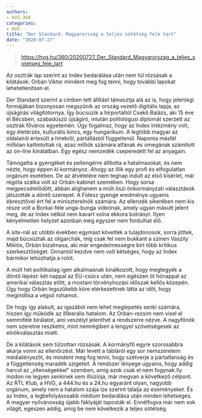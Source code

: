 ```yaml
---
authors:
- HVG.360
categories:
- HVG
title: "Der Standard: Magyarország a teljes sötétség felé tart"
date: "2020-07-27"
---
```


> https://hvg.hu/360/20200727_Der_Standard_Magyarorszag_a_teljes_sotetseg_fele_tart

Az osztrák lap szerint az Index bedarálása után nem túl rózsásak a kilátások: Orbán Viktor mindent meg fog tenni, hogy további lapokat lehetetlenítsen el.

Der Standard szerint a címben tett állítást támasztja alá az is, hogy jelenlegi formájában bizonyosan megszűnik az ország vezető digitális lapja, az újságírás világítótornya. Így búcsúzik a hírportáltól Csekő Balázs, aki 15 éve él Bécsben, szabadúszó újságíró, miután politológusi diplomát szerzett az osztrák főváros egyetemén. Úgy fogalmaz, hogy az Index intézmény volt, egy életérzés, kulturális kincs, egy hungarikum. A legtöbb magyar az oldalairól értesült a hírekről, pártállástól függetlenül. Naponta másfél millióan kattintottak rá, azaz milliók számára alfának és omegának számított az on-line kínálatban. Egy egész nemzedék cseperedett fel az anyagain.

Támogatta a gyengéket és pellengérre állította a hatalmasokat, és nem nézte, hogy éppen ki kormányoz. Ahogy az illik egy profi és elfogulatlan orgánum esetében. De az átvételére nem tegnap indult az első kísérlet, már régóta szálka volt az Orbán-kabinet szemében. Hogy sorsa megpecsételődött, abban alighanem a múlt őszi önkormányzati választások játszották a döntő szerepet. A Fidesz gyenge eredménye ugyanis ébresztővel ért fel a miniszterelnök számára. Az ellenzék sikerében nem kis része volt a Borkai-féle unga-bunga videónak, amely ugyan másutt jelent meg, de az Index nélkül nem kavart volna ekkora botrányt. Ilyen kényelmetlen helyzet azonban még egyszer nem fordulhat elő.

A site-nál az utóbbi években egymást követték a tulajdonosok, sorra jöttek, majd búcsúztak az oligarchák, míg csak fel nem bukkant a színen Vaszily Miklós, Orbán bizalmasa, aki már engedelmességre bírt több kritikus szerkesztőséget. Onnantól kezdve nem volt kétséges, hogy az Index bármikor lehúzhatja a rolót.  

A múlt hét politikailag igen alkalmasnak kínálkozott, hogy megtegyék a döntő lépést: két nappal az EU-csúcs után, nem egészen öt hónappal az amerikai választás előtt, a mostani törvényhozási időszak kellős közepén. Úgy hogy Orbán legszűkebb köre elérkezettnek látta az időt, hogy megindítsa a végső rohamot.

De hogy így alakult, az igazából nem lehet meglepetés senki számára, hiszen így működik az illiberális hatalom. Az Orbán-rezsim nem visel el semmiféle bírálatot, ami veszélyt jelenthet a rendszerre nézve. A nagyfőnök nem szeretne reszketni, mint nemrégiben a lengyel szövetségesek az elnökválasztás miatt.

De a kilátások sem túlzottan rózsásak. A kormányfő egyre szorosabbra akarja vonni az ellenőrzést. Már levett a tábláról egy sor nemszeretem médiatényezőt, és mindent meg fog tenni, hogy szétverje a pártatlanság és a függetlenség maradék szigeteit. A rendszer lényege ugyanis, hogy addig harcol az „ellenségekkel” szemben, amíg azok csak el nem fogynak.Ily módon ne legyen senkinek sem illúziója, már megvan a következő célpont. Az RTL Klub, a HVG, a 444.hu és a 24.hu egyaránt olyan, nagyobb orgánum, amely nem a hatalom szája íze szerint tálalja az eseményeket. És az Index, a legbefolyásosabb médium bedarálása után minden lehetséges. A magyar nyilvánosság újabb fáklyáját taposták el. Ennélfogva már nem sok világít, egészen addig, amíg be nem következik a teljes sötétség.
